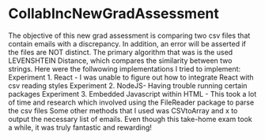 # CollabIncNewGradAssessment
The objective of this new grad assessment is comparing two csv files that contain emails with a discrepancy.
In addition, an error will be asserted if the files are NOT distinct. The primary algorithm that was is the 
used LEVENSHTEIN Distance, which compares the similarity between two strings. Here were the follwowing implementations I tried
to implement:
  Experiment 1. React - I was unable to figure out how to integrate React with csv reading styles
  Experiment 2. NodeJS- Having trouble running certain packages
  Experiment 3. Embedded Javascript within HTML - This took a lot of time and research which involved using the FileReader package to parse the csv files
Some other methods that I used was CSVtoArray and x to output the necessary list of emails. Even though this take-home exam took a while,
it was truly fantastic and rewarding!
